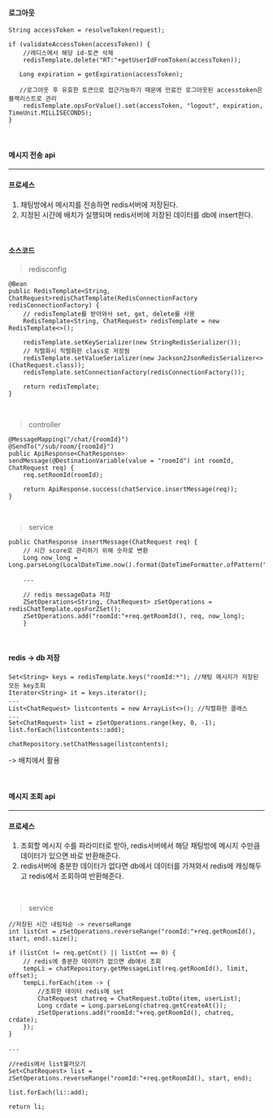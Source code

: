 


<br>

<br>

#### 로그아웃 
```
String accessToken = resolveToken(request);

if (validateAccessToken(accessToken)) {
	//레디스에서 해당 id-토큰 삭제
	redisTemplate.delete("RT:"+getUserIdFromToken(accessToken));
	
   Long expiration = getExpiration(accessToken);
    
   //로그아웃 후 유효한 토큰으로 접근가능하기 때문에 만료전 로그아웃된 accesstoken은 블랙리스트로 관리
    redisTemplate.opsForValue().set(accessToken, "logout", expiration, TimeUnit.MILLISECONDS);
}
```

<br>

#### 메시지 전송 api
---
#### 프로세스
1. 채팅방에서 메시지를 전송하면 redis서버에 저장된다.
2. 지정된 시간에 배치가 실행되며 redis서버에 저장된 데이터를 db에 insert한다.


<br>

#### 소스코드
>redisconfig
```
@Bean
public RedisTemplate<String, ChatRequest>redisChatTemplate(RedisConnectionFactory redisConnectionFactory) {
	// redisTemplate를 받아와서 set, get, delete를 사용
    RedisTemplate<String, ChatRequest> redisTemplate = new RedisTemplate<>();

    redisTemplate.setKeySerializer(new StringRedisSerializer());
    // 직렬화시 직렬화한 class로 저장됨
    redisTemplate.setValueSerializer(new Jackson2JsonRedisSerializer<>(ChatRequest.class));
    redisTemplate.setConnectionFactory(redisConnectionFactory());

    return redisTemplate;
}
```

<br>

>controller
```
@MessageMapping("/chat/{roomId}")
@SendTo("/sub/room/{roomId}")
public ApiResponse<ChatResponse> sendMessage(@DestinationVariable(value = "roomId") int roomId, ChatRequest req) {
	req.setRoomId(roomId);
	
	return ApiResponse.success(chatService.insertMessage(req));
}
```

<br>

>service
```
public ChatResponse insertMessage(ChatRequest req) {
	// 시간 score로 관리하기 위해 숫자로 변환
	Long now_long = Long.parseLong(LocalDateTime.now().format(DateTimeFormatter.ofPattern("yyyyMMddHHmmss")));
	
	...
	
    // redis messageData 저장
	ZSetOperations<String, ChatRequest> zSetOperations = redisChatTemplate.opsForZSet();
	zSetOperations.add("roomId:"+req.getRoomId(), req, now_long);
	}
```

<br>

#### redis -> db 저장
```
Set<String> keys = redisTemplate.keys("roomId:*"); //채팅 메시지가 저장된 모든 key조회
Iterator<String> it = keys.iterator();
...
List<ChatRequest> listcontents = new ArrayList<>(); //직렬화한 클래스
...
Set<ChatRequest> list = zSetOperations.range(key, 0, -1);
list.forEach(listcontents::add);

chatRepository.setChatMessage(listcontents);
```
-> 배치에서 활용

<br>

#### 메시지 조회 api
---
#### 프로세스
1. 조회할 메시지 수를 파라미터로 받아, redis서버에서 해당 채팅방에 메시지 수만큼 데이터가 있으면 바로 반환해준다.
2. redis서버에 충분한 데이터가 없다면 db에서 데이터를 가져와서 redis에 캐싱해두고 redis에서 조회하여 반환해준다.

<br>

>service
```
//저장된 시간 내림차순 -> reverseRange
int listCnt = zSetOperations.reverseRange("roomId:"+req.getRoomId(), start, end).size();

if (listCnt != req.getCnt() || listCnt == 0) {
	// redis에 충분한 데이터가 없으면 db에서 조회
	tempLi = chatRepository.getMessageList(req.getRoomId(), limit, offset);
	tempLi.forEach(item -> {
		//조회한 데이터 redis에 set
		ChatRequest chatreq = ChatRequest.toDto(item, userList);
		Long crdate = Long.parseLong(chatreq.getCreateAt());
		zSetOperations.add("roomId:"+req.getRoomId(), chatreq, crdate);
	});
}

...

//redis에서 list불러오기
Set<ChatRequest> list = zSetOperations.reverseRange("roomId:"+req.getRoomId(), start, end);

list.forEach(li::add);

return li;
```
